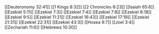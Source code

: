 [[Deuteronomy 32:41]]
[[1 Kings 8:32]]
[[2 Chronicles 6:23]]
[[Isaiah 65:6]]
[[Ezekiel 5:11]]
[[Ezekiel 7:3]]
[[Ezekiel 7:4]]
[[Ezekiel 7:8]]
[[Ezekiel 8:18]]
[[Ezekiel 9:5]]
[[Ezekiel 11:21]]
[[Ezekiel 16:43]]
[[Ezekiel 17:19]]
[[Ezekiel 21:31]]
[[Ezekiel 22:31]]
[[Ezekiel 43:3]]
[[Hosea 9:7]]
[[Joel 3:4]]
[[Zechariah 11:6]]
[[Hebrews 10:30]]
